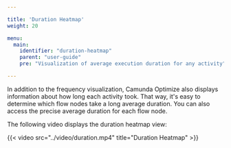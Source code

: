 ```yaml
---

title: 'Duration Heatmap'
weight: 20

menu:
  main:
    identifier: "duration-heatmap"
    parent: "user-guide"
    pre: "Visualization of average execution duration for any activity"

---
```


In addition to the frequency visualization, Camunda Optimize also displays information about how long each activity took. That way, it's easy to determine which flow nodes take a long average duration. You can also access the precise average duration for each flow node.

The following video displays the duration heatmap view:

{{< video src="../video/duration.mp4" title="Duration Heatmap" >}}


